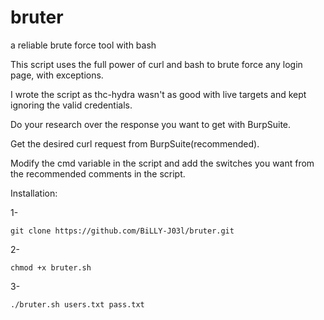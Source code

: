 # bruter
a reliable brute force tool with bash

This script uses the full power of curl and bash to brute force any login page, with exceptions.

I wrote the script as thc-hydra wasn't as good with live targets and kept ignoring the valid credentials.

Do your research over the response you want to get with BurpSuite.

Get the desired curl request from BurpSuite(recommended).

Modify the cmd variable in the script and add the switches you want from the recommended comments in the script.

Installation:

1-

    git clone https://github.com/BiLLY-J03l/bruter.git

2-

    chmod +x bruter.sh
    
3-

    ./bruter.sh users.txt pass.txt
